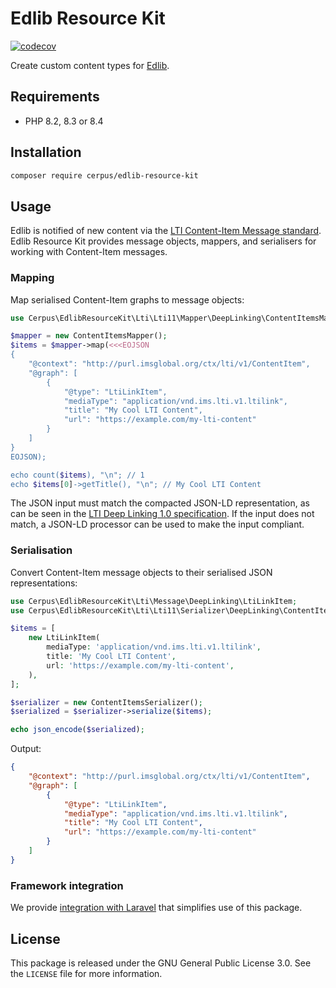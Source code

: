 # Edlib Resource Kit

[![codecov](https://codecov.io/github/cerpus/php-edlib-resource-kit/branch/master/graph/badge.svg?token=ZDOKCE9NPA)](https://codecov.io/github/cerpus/php-edlib-resource-kit)

Create custom content types for [Edlib](https://edlib.com/).

## Requirements

* PHP 8.2, 8.3 or 8.4

## Installation

~~~sh
composer require cerpus/edlib-resource-kit
~~~

## Usage

Edlib is notified of new content via the [LTI Content-Item Message standard](http://www.imsglobal.org/specs/lticiv1p0/specification).
Edlib Resource Kit provides message objects, mappers, and serialisers for
working with Content-Item messages.

### Mapping

Map serialised Content-Item graphs to message objects:

```php
use Cerpus\EdlibResourceKit\Lti\Lti11\Mapper\DeepLinking\ContentItemsMapper;

$mapper = new ContentItemsMapper();
$items = $mapper->map(<<<EOJSON
{
    "@context": "http://purl.imsglobal.org/ctx/lti/v1/ContentItem",
    "@graph": [
        {
            "@type": "LtiLinkItem",
            "mediaType": "application/vnd.ims.lti.v1.ltilink",
            "title": "My Cool LTI Content",
            "url": "https://example.com/my-lti-content"
        }
    ]
}
EOJSON);

echo count($items), "\n"; // 1
echo $items[0]->getTitle(), "\n"; // My Cool LTI Content
```

The JSON input must match the compacted JSON-LD representation, as can be seen
in the [LTI Deep Linking 1.0 specification](http://www.imsglobal.org/specs/lticiv1p0/specification).
If the input does not match, a JSON-LD processor can be used to make the input
compliant.

### Serialisation

Convert Content-Item message objects to their serialised JSON representations:

```php
use Cerpus\EdlibResourceKit\Lti\Message\DeepLinking\LtiLinkItem;
use Cerpus\EdlibResourceKit\Lti\Lti11\Serializer\DeepLinking\ContentItemsSerializer;

$items = [
    new LtiLinkItem(
        mediaType: 'application/vnd.ims.lti.v1.ltilink',
        title: 'My Cool LTI Content',
        url: 'https://example.com/my-lti-content',
    ),
];

$serializer = new ContentItemsSerializer();
$serialized = $serializer->serialize($items);

echo json_encode($serialized);
```

Output:

```json
{
    "@context": "http://purl.imsglobal.org/ctx/lti/v1/ContentItem",
    "@graph": [
        {
            "@type": "LtiLinkItem",
            "mediaType": "application/vnd.ims.lti.v1.ltilink",
            "title": "My Cool LTI Content",
            "url": "https://example.com/my-lti-content"
        }
    ]
}
```

### Framework integration

We provide [integration with
Laravel](https://github.com/cerpus/php-edlib-resource-kit-laravel) that
simplifies use of this package.

## License

This package is released under the GNU General Public License 3.0. See the
`LICENSE` file for more information.
